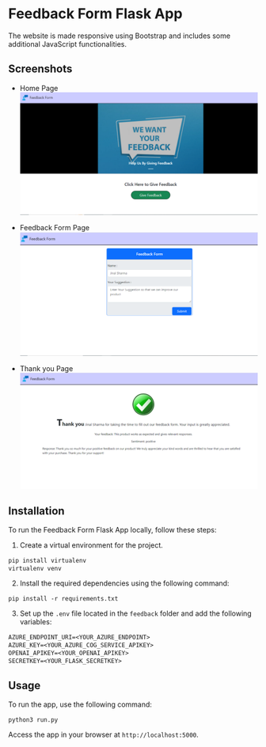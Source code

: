 # Feedback Form Flask App

The website is made responsive using Bootstrap and includes some additional JavaScript functionalities.

## Screenshots 
- Home Page
![HomePage](/screenshot1.png)

- Feedback Form Page
![Feedback](/screenshot2.png)

- Thank you Page
![Feedback](/screenshot3.png)

## Installation

To run the Feedback Form Flask App locally, follow these steps:

1. Create a virtual environment for the project.

```
pip install virtualenv
virtualenv venv
```

2. Install the required dependencies using the following command:
```
pip install -r requirements.txt
```

3. Set up the `.env` file located in the `feedback` folder and add the following variables:

```
AZURE_ENDPOINT_URI=<YOUR_AZURE_ENDPOINT>
AZURE_KEY=<YOUR_AZURE_COG_SERVICE_APIKEY>
OPENAI_APIKEY=<YOUR_OPENAI_APIKEY>
SECRETKEY=<YOUR_FLASK_SECRETKEY>
```

## Usage

To run the app, use the following command:

```
python3 run.py
```

Access the app in your browser at `http://localhost:5000`.
